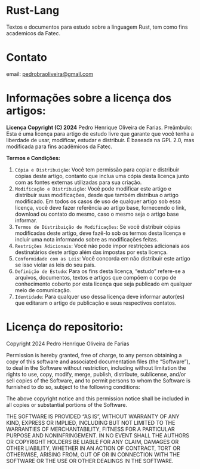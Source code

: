
# Rust-Lang
Textos e documentos para estudo sobre a linguagem Rust, tem como fins academicos da Fatec.

# Contato
email: pedrobraoliveira@gmail.com

# Informações sobre a licença dos artigos:

**Licença**
**Copyright (C) 2024** Pedro Henrique Oliveira de Farias.
Preâmbulo:
Esta é uma licença para artigo de estudo livre que garante que você tenha a liberdade de usar, modificar, estudar e distribuir. É baseada na GPL 2.0, mas modificada para fins acadêmicos da Fatec.

**Termos e Condições:**
 1. `Cópia e Distribuição`: Você tem permissão para copiar e distribuir cópias deste artigo, contanto que inclua uma cópia desta licença junto com as fontes externas utilizadas para sua criação. 
 2. `Modificação e Distribuição`: Você pode modificar este artigo e distribuir suas modificações, desde que também distribua o artigo modificado. Em todos os casos de uso de qualquer artigo sob essa licença, você deve fazer referência ao artigo base, fornecendo o link, download ou contato do mesmo, caso o mesmo seja o artigo base informar.
 3. `Termos de Distribuição de Modificações`: Se você distribuir cópias modificadas deste artigo, deve fazê-lo sob os termos desta licença e incluir uma nota informando sobre as modificações feitas.
 4. `Restrições Adicionais`: Você não pode impor restrições adicionais aos destinatários deste artigo além das impostas por esta licença.
  5. `Conformidade com as Leis`: Você concorda em não distribuir este artigo se isso violar as leis do seu país.
  6. `Definição de Estudo`: Para os fins desta licença, “estudo” refere-se a arquivos, documentos, textos e artigos que compõem o corpo de conhecimento coberto por esta licença que seja publicado em qualquer meio de comunicação.
  7. `Identidade`: Para qualquer uso dessa licença deve informar autor(es) que editaram o artigo de publicação e seus respectivos contatos.

# Licença do repositorio:
Copyright 2024 Pedro Henrique Oliveira de Farias

Permission is hereby granted, free of charge, to any person obtaining a copy of this software and associated documentation files (the “Software”), to deal in the Software without restriction, including without limitation the rights to use, copy, modify, merge, publish, distribute, sublicense, and/or sell copies of the Software, and to permit persons to whom the Software is furnished to do so, subject to the following conditions:

The above copyright notice and this permission notice shall be included in all copies or substantial portions of the Software.

THE SOFTWARE IS PROVIDED “AS IS”, WITHOUT WARRANTY OF ANY KIND, EXPRESS OR IMPLIED, INCLUDING BUT NOT LIMITED TO THE WARRANTIES OF MERCHANTABILITY, FITNESS FOR A PARTICULAR PURPOSE AND NONINFRINGEMENT. IN NO EVENT SHALL THE AUTHORS OR COPYRIGHT HOLDERS BE LIABLE FOR ANY CLAIM, DAMAGES OR OTHER LIABILITY, WHETHER IN AN ACTION OF CONTRACT, TORT OR OTHERWISE, ARISING FROM, OUT OF OR IN CONNECTION WITH THE SOFTWARE OR THE USE OR OTHER DEALINGS IN THE SOFTWARE.
